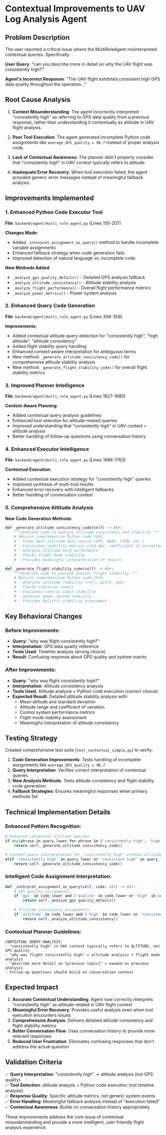 # Contextual Improvements to UAV Log Analysis Agent

## Problem Description

The user reported a critical issue where the MultiRoleAgent misinterpreted contextual queries. Specifically:

**User Query**: "can you describe more in detail on why the UAV flight was consistently high?"

**Agent's Incorrect Response**: "The UAV flight exhibited consistent high GPS data quality throughout the operation..."

## Root Cause Analysis

1. **Context Misunderstanding**: The agent incorrectly interpreted "consistently high" as referring to GPS data quality from a previous response, rather than understanding it contextually as altitude in UAV flight analysis.

2. **Poor Tool Execution**: The agent generated incomplete Python code assignments like `average_GPS_quality = 98.7` instead of proper analysis code.

3. **Lack of Contextual Awareness**: The planner didn't properly consider that "consistently high" in UAV context typically refers to altitude.

4. **Inadequate Error Recovery**: When tool execution failed, the agent provided generic error messages instead of meaningful fallback analysis.

## Improvements Implemented

### 1. Enhanced Python Code Executor Tool

**File**: `backend/agent/multi_role_agent.py` (Lines 155-207)

**Changes Made**:
- Added `_interpret_assignment_as_query()` method to handle incomplete variable assignments
- Enhanced fallback strategy when code generation fails
- Improved detection of natural language vs. incomplete code

**New Methods Added**:
- `_analyze_gps_quality_details()` - Detailed GPS analysis fallback
- `_analyze_altitude_consistency()` - Altitude stability analysis
- `_analyze_flight_performance()` - Overall flight performance metrics
- `_analyze_power_metrics()` - Power system analysis

### 2. Enhanced Query Code Generation

**File**: `backend/agent/multi_role_agent.py` (Lines 308-358)

**Improvements**:
- Added contextual altitude query detection for "consistently high", "high altitude", "altitude consistency"
- Added flight stability query handling
- Enhanced context-aware interpretation for ambiguous terms
- New method: `_generate_altitude_consistency_code()` for comprehensive altitude stability analysis
- New method: `_generate_flight_stability_code()` for overall flight stability metrics

### 3. Improved Planner Intelligence

**File**: `backend/agent/multi_role_agent.py` (Lines 1627-1685)

**Context-Aware Planning**:
- Added contextual query analysis guidelines
- Enhanced tool selection for altitude-related queries
- Improved understanding that "consistently high" in UAV context = altitude analysis
- Better handling of follow-up questions using conversation history

### 4. Enhanced Executor Intelligence

**File**: `backend/agent/multi_role_agent.py` (Lines 1686-1763)

**Contextual Execution**:
- Added contextual execution strategy for "consistently high" queries
- Improved synthesis of multi-tool results
- Enhanced error recovery with intelligent fallbacks
- Better handling of conversation context

### 5. Comprehensive Altitude Analysis

**New Code Generation Methods**:

```python
def _generate_altitude_consistency_code(self) -> str:
    """Generate code to analyze altitude consistency and stability."""
    # Returns comprehensive Python code that:
    # - Finds best altitude data source (GPS, BARO, CTUN, etc.)
    # - Calculates stability metrics (std dev, coefficient of variation)
    # - Analyzes altitude hold performance
    # - Checks flight mode stability
    # - Provides meaningful interpretation of results
```

```python
def _generate_flight_stability_code(self) -> str:
    """Generate code to analyze overall flight stability."""
    # Returns comprehensive Python code that:
    # - Analyzes attitude stability (roll, pitch, yaw)
    # - Checks vibration levels
    # - Evaluates control input stability
    # - Assesses power system stability
    # - Provides holistic stability assessment
```

## Key Behavioral Changes

### Before Improvements:
- **Query**: "why was flight consistently high?"
- **Interpretation**: GPS data quality reference
- **Tools Used**: Timeline analysis (wrong choice)
- **Result**: Confusing response about GPS quality and system events

### After Improvements:
- **Query**: "why was flight consistently high?"
- **Interpretation**: Altitude consistency analysis
- **Tools Used**: Altitude analysis + Python code execution (correct choice)
- **Expected Result**: Detailed altitude stability analysis with:
  - Mean altitude and standard deviation
  - Altitude range and coefficient of variation
  - Control system performance metrics
  - Flight mode stability assessment
  - Meaningful interpretation of altitude consistency

## Testing Strategy

Created comprehensive test suite (`test_contextual_simple.py`) to verify:

1. **Code Generation Improvements**: Tests handling of incomplete assignments like `average_GPS_quality = 98.7`
2. **Query Interpretation**: Verifies correct interpretation of contextual queries
3. **New Analysis Methods**: Tests altitude consistency and flight stability code generation
4. **Fallback Strategies**: Ensures meaningful responses when primary methods fail

## Technical Implementation Details

### Enhanced Pattern Recognition:
```python
# Enhanced contextual altitude queries
if any(phrase in query_lower for phrase in ['consistently high', 'high altitude', 'altitude consistency', 'stable altitude']):
    return self._generate_altitude_consistency_code()

# Context-aware interpretation for "consistently high" without altitude keyword
elif 'consistently high' in query_lower or 'consistent high' in query_lower:
    return self._generate_altitude_consistency_code()
```

### Intelligent Code Assignment Interpretation:
```python
def _interpret_assignment_as_query(self, code: str) -> str:
    # GPS quality assignments
    if 'gps' in code_lower and ('quality' in code_lower or 'high' in code_lower):
        return self._analyze_gps_quality_details()
    
    # Altitude consistency assignments  
    if 'altitude' in code_lower and ('high' in code_lower or 'consistent' in code_lower):
        return self._analyze_altitude_consistency()
```

### Contextual Planner Guidelines:
```
CONTEXTUAL QUERY ANALYSIS:
- "consistently high" in UAV context typically refers to ALTITUDE, not GPS quality
- "why was flight consistently high" = altitude analysis + flight mode analysis
- "describe more detail on [previous topic]" = expand on previous analysis
- Follow-up questions should build on conversation context
```

## Expected Impact

1. **Accurate Contextual Understanding**: Agent now correctly interprets "consistently high" as altitude-related in UAV flight context
2. **Meaningful Error Recovery**: Provides useful analysis even when tool execution encounters issues
3. **Comprehensive Analysis**: Delivers detailed altitude consistency and flight stability metrics
4. **Better Conversation Flow**: Uses conversation history to provide more relevant responses
5. **Reduced User Frustration**: Eliminates confusing responses that don't address the actual question

## Validation Criteria

✅ **Query Interpretation**: "consistently high" → altitude analysis (not GPS quality)  
✅ **Tool Selection**: altitude analysis + Python code execution (not timeline analysis)  
✅ **Response Quality**: Specific altitude metrics, not generic system events  
✅ **Error Handling**: Meaningful fallback analysis instead of "execution failed"  
✅ **Contextual Awareness**: Builds on conversation history appropriately  

These improvements address the core issue of contextual misunderstanding and provide a more intelligent, user-friendly flight analysis experience. 